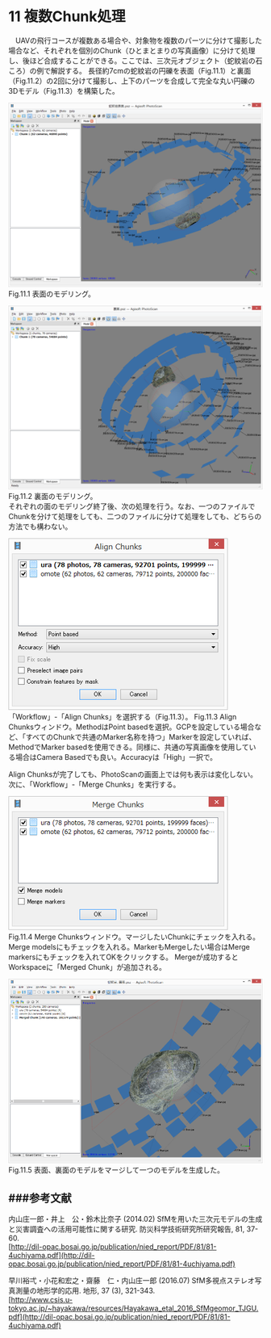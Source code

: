 # 11 複数Chunk処理
　UAVの飛行コースが複数ある場合や、対象物を複数のパーツに分けて撮影した場合など、それぞれを個別のChunk（ひとまとまりの写真画像）に分けて処理し、後ほど合成することができる。ここでは、三次元オブジェクト（蛇紋岩の石ころ）の例で解説する。
長径約7cmの蛇紋岩の円礫を表面（Fig.11.1）と裏面（Fig.11.2）の2回に分けて撮影し、上下のパーツを合成して完全な丸い円礫の3Dモデル（Fig.11.3）を構築した。  

![img](./pic/1.png)  
Fig.11.1 表面のモデリング。  

![img](./pic/2.png)  
Fig.11.2 裏面のモデリング。  
それぞれの面のモデリング終了後、次の処理を行う。なお、一つのファイルでChunkを分けて処理をしても、二つのファイルに分けて処理をしても、どちらの方法でも構わない。  

![img](./pic/3.png)  
「Workflow」-「Align Chunks」を選択する（Fig.11.3）。
Fig.11.3 Align Chunksウィンドウ。MethodはPoint basedを選択。GCPを設定している場合など、「すべてのChunkで共通のMarker名称を持つ」Markerを設定していれば、MethodでMarker basedを使用できる。同様に、共通の写真画像を使用している場合はCamera Basedでも良い。Accuracyは「High」一択で。  

Align Chunksが完了しても、PhotoScanの画面上では何も表示は変化しない。次に、「Workflow」-「Merge Chunks」を実行する。  

![img](./pic/4.png)  
Fig.11.4 Merge Chunksウィンドウ。マージしたいChunkにチェックを入れる。Merge modelsにもチェックを入れる。MarkerもMergeしたい場合はMerge markersにもチェックを入れてOKをクリックする。
Mergeが成功するとWorkspaceに「Merged Chunk」が追加される。  

![img](./pic/5.png)  
Fig.11.5 表面、裏面のモデルをマージして一つのモデルを生成した。  

###参考文献
---
内山庄一郎・井上　公・鈴木比奈子 (2014.02) SfMを用いた三次元モデルの生成と災害調査への活用可能性に関する研究. 防災科学技術研究所研究報告, 81, 37-60.  
[http://dil-opac.bosai.go.jp/publication/nied_report/PDF/81/81-4uchiyama.pdf](http://dil-opac.bosai.go.jp/publication/nied_report/PDF/81/81-4uchiyama.pdf)

早川裕弌・小花和宏之・齋藤　仁・内山庄一郎 (2016.07) SfM多視点ステレオ写真測量の地形学的応用. 地形, 37 (3), 321-343.  
[http://www.csis.u-tokyo.ac.jp/~hayakawa/resources/Hayakawa_etal_2016_SfMgeomor_TJGU.pdf](http://dil-opac.bosai.go.jp/publication/nied_report/PDF/81/81-4uchiyama.pdf)
